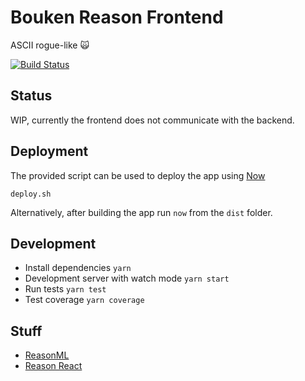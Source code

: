 # Bouken Reason Frontend

ASCII rogue-like 🙀

[![Build Status](https://travis-ci.org/RawToast/bouken.svg?branch=master)](https://travis-ci.org/RawToast/bouken)

## Status

WIP, currently the frontend does not communicate with the backend.

## Deployment

The provided script can be used to deploy the app using [Now](https://zeit.co/now)

`deploy.sh`

Alternatively, after building the app run `now` from the `dist` folder.

## Development

* Install dependencies `yarn`
* Development server with watch mode `yarn start`
* Run tests `yarn test`
* Test coverage `yarn coverage`

## Stuff

* [ReasonML](https://reasonml.github.io/)
* [Reason React](https://reasonml.github.io/reason-react/)
